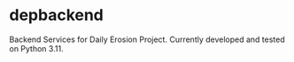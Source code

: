 # depbackend

Backend Services for Daily Erosion Project.  Currently developed and tested
on Python 3.11.
